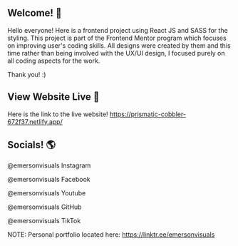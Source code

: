 ## Welcome! 👋

Hello everyone! Here is a frontend project using React JS and SASS for the styling. This project is part of the Frontend Mentor program which focuses on improving user's coding skills. All designs were created by them and this time rather than being involved with the UX/UI design, I focused purely on all coding aspects for the work.

Thank you! :)

## View Website Live 👾

Here is the link to the live website! https://prismatic-cobbler-672f37.netlify.app/

## Socials! 🌎

@emersonvisuals Instagram

@emersonvisuals Facebook

@emersonvisuals Youtube

@emersonvisuals GitHub

@emersonvisuals TikTok

NOTE: Personal portfolio located here: https://linktr.ee/emersonvisuals
